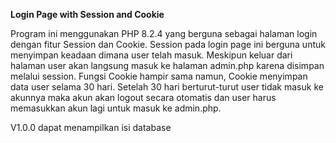 **Login Page with Session and Cookie**

Program ini menggunakan PHP 8.2.4 yang berguna sebagai halaman login dengan fitur Session dan Cookie. Session pada login page ini berguna untuk menyimpan keadaan dimana user telah masuk. Meskipun keluar dari halaman user akan langsung masuk ke halaman admin.php karena disimpan melalui session.
Fungsi Cookie hampir sama namun, Cookie menyimpan data user selama 30 hari. Setelah 30 hari berturut-turut user tidak masuk ke akunnya maka akun akan logout secara otomatis dan user harus memasukkan akun lagi untuk masuk ke admin.php.

V1.0.0 dapat menampilkan isi database